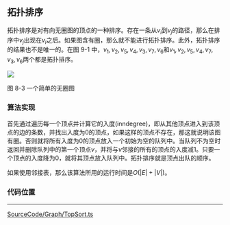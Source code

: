 <!-- @format -->

## 拓扑排序

拓扑排序是对有向无圈图的顶点的一种排序。存在一条从$v_i$到$v_j$的路径，那么在排序中$v_j$出现在$v_i$之后。如果图含有圈，那么就不能进行拓扑排序。此外，拓扑排序的结果也不是唯一的。在图 9-1 中，$v_1,v_2,v_5,v_4,v_3,v_7,v_6$和$v_1,v_2,v_5,v_4,v_7,v_3,v_6$两个都是拓扑排序。

<image src="../../../Assets/Images/ch8/8-3.png" />

图 8-3 一个简单的无圈图

### 算法实现

首先通过遍历每一个顶点并计算它的入度(inndegree)，即从其他顶点进入到该顶点的边的条数，并找出入度为$0$的顶点，如果这样的顶点不存在，那这就说明该图有圈。否则就将所有入度为$0$的顶点放入一个初始为空的队列中。当队列不为空时返回并删除队列中的第一个顶点$v$，并将与$v$邻接的所有的顶点的入度减$1$。只要一个顶点的入度降为$0$，就将其顶点放入队列中。拓扑排序就是顶点出队的顺序。

如果使用邻接表，那么该算法所用的运行时间是$O(|E|+|V|)$。

### 代码位置

---

[SourceCode/Graph/TopSort.ts](../../../SourceCode/Graph/TopSort.ts)
